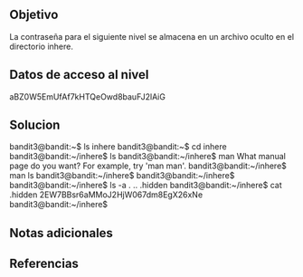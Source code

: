 ## Objetivo
La contraseña para el siguiente nivel se almacena en un archivo oculto en el directorio inhere.

## Datos de acceso al nivel
aBZ0W5EmUfAf7kHTQeOwd8bauFJ2lAiG

## Solucion
bandit3@bandit:~$ ls
inhere
bandit3@bandit:~$ cd inhere
bandit3@bandit:~/inhere$ ls
bandit3@bandit:~/inhere$ man
What manual page do you want?
For example, try 'man man'.
bandit3@bandit:~/inhere$ man ls
bandit3@bandit:~/inhere$ bandit3@bandit:~/inhere$
bandit3@bandit:~/inhere$ ls -a
.  ..  .hidden
bandit3@bandit:~/inhere$ cat .hidden
2EW7BBsr6aMMoJ2HjW067dm8EgX26xNe
bandit3@bandit:~/inhere$

## Notas adicionales 

## Referencias

